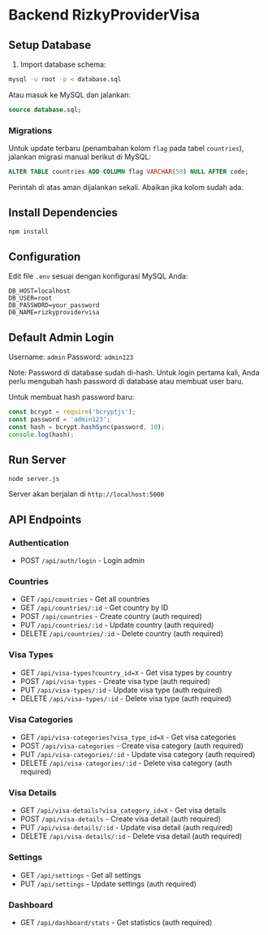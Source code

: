 # Backend RizkyProviderVisa

## Setup Database

1. Import database schema:
```bash
mysql -u root -p < database.sql
```

Atau masuk ke MySQL dan jalankan:
```sql
source database.sql;
```

### Migrations

Untuk update terbaru (penambahan kolom `flag` pada tabel `countries`), jalankan migrasi manual berikut di MySQL:

```sql
ALTER TABLE countries ADD COLUMN flag VARCHAR(50) NULL AFTER code;
```

Perintah di atas aman dijalankan sekali. Abaikan jika kolom sudah ada.

## Install Dependencies

```bash
npm install
```

## Configuration

Edit file `.env` sesuai dengan konfigurasi MySQL Anda:
```
DB_HOST=localhost
DB_USER=root
DB_PASSWORD=your_password
DB_NAME=rizkyprovidervisa
```

## Default Admin Login

Username: `admin`
Password: `admin123`

Note: Password di database sudah di-hash. Untuk login pertama kali, Anda perlu mengubah hash password di database atau membuat user baru.

Untuk membuat hash password baru:
```javascript
const bcrypt = require('bcryptjs');
const password = 'admin123';
const hash = bcrypt.hashSync(password, 10);
console.log(hash);
```

## Run Server

```bash
node server.js
```

Server akan berjalan di `http://localhost:5000`

## API Endpoints

### Authentication
- POST `/api/auth/login` - Login admin

### Countries
- GET `/api/countries` - Get all countries
- GET `/api/countries/:id` - Get country by ID
- POST `/api/countries` - Create country (auth required)
- PUT `/api/countries/:id` - Update country (auth required)
- DELETE `/api/countries/:id` - Delete country (auth required)

### Visa Types
- GET `/api/visa-types?country_id=X` - Get visa types by country
- POST `/api/visa-types` - Create visa type (auth required)
- PUT `/api/visa-types/:id` - Update visa type (auth required)
- DELETE `/api/visa-types/:id` - Delete visa type (auth required)

### Visa Categories
- GET `/api/visa-categories?visa_type_id=X` - Get visa categories
- POST `/api/visa-categories` - Create visa category (auth required)
- PUT `/api/visa-categories/:id` - Update visa category (auth required)
- DELETE `/api/visa-categories/:id` - Delete visa category (auth required)

### Visa Details
- GET `/api/visa-details?visa_category_id=X` - Get visa details
- POST `/api/visa-details` - Create visa detail (auth required)
- PUT `/api/visa-details/:id` - Update visa detail (auth required)
- DELETE `/api/visa-details/:id` - Delete visa detail (auth required)

### Settings
- GET `/api/settings` - Get all settings
- PUT `/api/settings` - Update settings (auth required)

### Dashboard
- GET `/api/dashboard/stats` - Get statistics (auth required)
